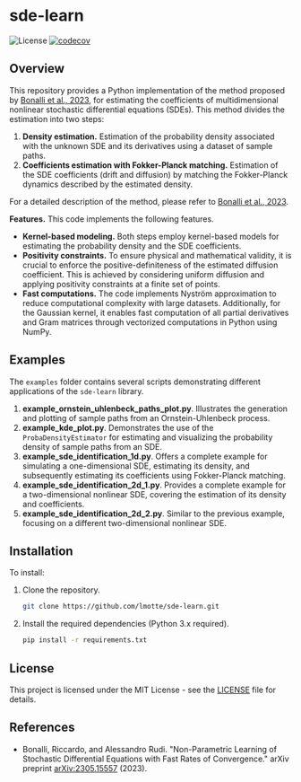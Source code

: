 # sde-learn
![License](https://img.shields.io/badge/License-MIT-black.svg)
[![codecov](https://codecov.io/github/lmotte/sde-learn/graph/badge.svg?token=EIKWPA3U4I)](https://codecov.io/github/lmotte/sde-learn)

## Overview

This repository provides a Python implementation of the method proposed by [Bonalli et al., 2023](#references), for
estimating the coefficients of multidimensional nonlinear stochastic differential equations (SDEs). This method divides
the estimation into two steps:

1. **Density estimation.** Estimation of the probability density associated with the unknown SDE and its derivatives
   using a dataset of sample paths.
2. **Coefficients estimation with Fokker-Planck matching.** Estimation of the SDE coefficients (drift and diffusion) by
   matching the Fokker-Planck dynamics described by the estimated density.

For a detailed description of the method, please refer to [Bonalli et al., 2023](#references).

**Features.** This code implements the following features.

- **Kernel-based modeling.** Both steps employ kernel-based models for estimating the probability density and the SDE
  coefficients.
- **Positivity constraints.** To ensure physical and mathematical validity, it is crucial to enforce the
  positive-definiteness of the estimated diffusion coefficient. This is achieved by considering uniform diffusion and
  applying positivity constraints at a finite set of points.
- **Fast computations.** The code implements Nyström approximation to reduce computational complexity with large
  datasets. Additionally, for the Gaussian kernel, it enables fast computation of all partial derivatives and Gram
  matrices through vectorized computations in Python using NumPy.

## Examples

The `examples` folder contains several scripts demonstrating different applications of the `sde-learn` library.

1. **example_ornstein_uhlenbeck_paths_plot.py**. Illustrates the generation and plotting of sample paths from an
   Ornstein-Uhlenbeck process.
2. **example_kde_plot.py**. Demonstrates the use of the `ProbaDensityEstimator` for estimating and visualizing the
   probability density of sample paths from an SDE.
3. **example_sde_identification_1d.py**. Offers a complete example for simulating a one-dimensional SDE, estimating its
   density, and subsequently estimating its coefficients using Fokker-Planck matching.
4. **example_sde_identification_2d_1.py**. Provides a complete example for a two-dimensional nonlinear SDE, covering the
   estimation of its density and coefficients.
5. **example_sde_identification_2d_2.py**. Similar to the previous example, focusing on a different two-dimensional
   nonlinear SDE.


## Installation

To install:

1. Clone the repository.
   ```bash
   git clone https://github.com/lmotte/sde-learn.git
   ```
2. Install the required dependencies (Python 3.x required).
   ```bash
   pip install -r requirements.txt
    ```

## License

This project is licensed under the MIT License - see the [LICENSE](LICENSE) file for details.

## References

- Bonalli, Riccardo, and Alessandro Rudi. "Non-Parametric Learning of Stochastic Differential Equations with Fast Rates
  of Convergence." arXiv preprint [arXiv:2305.15557](https://arxiv.org/abs/2305.15557) (2023).